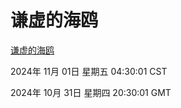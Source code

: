 # 谦虚的海鸥
[谦虚的海鸥](http://219.139.197.74:56308/qxdho/course/base/hotlink/index.php)

2024年 11月 01日 星期五 04:30:01 CST

2024年 10月 31日 星期四 20:30:01 GMT
